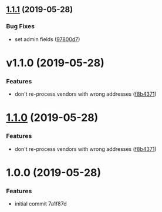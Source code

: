 <a name="1.1.1"></a>
## [1.1.1](https://github.com/unplugstudio/mezzanine-vendors/compare/v1.0.0...v1.1.1) (2019-05-28)


### Bug Fixes

* set admin fields ([97800d7](https://github.com/unplugstudio/mezzanine-vendors/commit/97800d7))



<a name="v1.1.0"></a>
# v1.1.0 (2019-05-28)


### Features

* don't re-process vendors with wrong addresses ([f8b4371](https://github.com/unplugstudio/mezzanine-vendors/commit/f8b4371))



<a name="1.1.0"></a>
# [1.1.0](https://github.com/unplugstudio/mezzanine-vendors/compare/v1.0.0...v1.1.0) (2019-05-28)


### Features

* don't re-process vendors with wrong addresses ([f8b4371](https://github.com/unplugstudio/mezzanine-vendors/commit/f8b4371))



<a name="1.0.0"></a>
# 1.0.0 (2019-05-28)


### Features

* initial commit 7a1f87d



